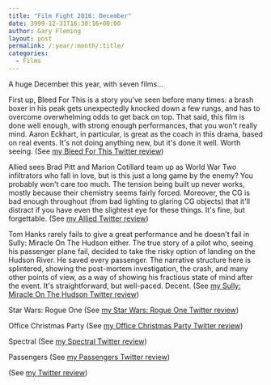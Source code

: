 ```yaml
---
title: "Film Fight 2016: December"
date: 3999-12-31T16:30:16+00:00
author: Gary Fleming
layout: post
permalink: /:year/:month/:title/
categories:
  - Films
---
```


A huge December this year, with seven films...

First up, Bleed For This is a story you've seen before many times: a brash boxer in his peak gets unexpectedly knocked down a few rungs, and has to overcome overwhelming odds to get back on top. That said, this film is done well enough, with strong enough performances, that you won't really mind. Aaron Eckhart, in particular, is great as the coach in this drama, based on real events. It's not doing anything new, but it's done it well. Worth seeing. (See [my Bleed For This Twitter review](https://twitter.com/garyfleming/status/805085470396911616))

Allied sees Brad Pitt and Marion Cotillard team up as World War Two infiltrators who fall in love, but is this just a long game by the enemy? You probably won't care too much. The tension being built up never works, mostly because their chemistry seems fairly forced. Moreover, the CG is bad enough throughout (from bad lighting to glaring CG objects) that it'll distract if you have even the slightest eye for these things. It's fine, but forgettable. (See [my Allied Twitter review](https://twitter.com/garyfleming/status/805086572379074560))

Tom Hanks rarely fails to give a great performance and he doesn't fail in Sully: Miracle On The Hudson either. The true story of a pilot who, seeing his passenger plane fail, decided to take the risky option of landing on the Hudson River. He saved every passenger. The narrative structure here is splintered, showing the post-mortem investigation, the crash, and many other points of view, as a way of showing his fractious state of mind after the event. It's straightforward, but well-paced. Decent. (See [my Sully: Miracle On The Hudson Twitter review](https://twitter.com/garyfleming/status/808019193182425089))

Star Wars: Rogue One (See [my Star Wars: Rogue One Twitter review](https://twitter.com/garyfleming/status/810099139384143873))

Office Christmas Party (See [my Office Christmas Party Twitter review](https://twitter.com/garyfleming/status/810955117067440128))

Spectral (See [my Spectral Twitter review](https://twitter.com/garyfleming/status/814187483625877505))

Passengers (See [my Passengers Twitter review](https://twitter.com/garyfleming/status/814397743657603072))

 (See [my  Twitter review]())